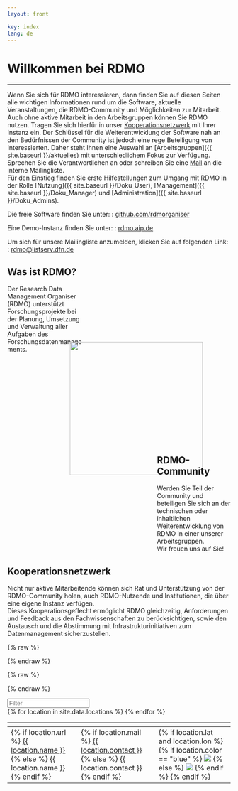 ```yaml
---
layout: front

key: index
lang: de
---
```



# Willkommen bei RDMO
<hr>

Wenn Sie sich für RDMO interessieren, dann finden Sie auf diesen Seiten alle wichtigen Informationen rund um die Software, aktuelle Veranstaltungen, die RDMO-Community und Möglichkeiten zur Mitarbeit. <br/>
Auch ohne aktive Mitarbeit in den Arbeitsgruppen können Sie RDMO nutzen. Tragen Sie sich hierfür in unser [Kooperationsnetzwerk]({{site.baseurl}}/index) mit Ihrer Instanz ein.
Der Schlüssel für die Weiterentwicklung der Software nah an den Bedürfnissen der Community ist jedoch eine rege Beteiligung von Interessierten. Daher steht Ihnen eine Auswahl an [Arbeitsgruppen]({{ site.baseurl }}/aktuelles) mit unterschiedlichem Fokus zur Verfügung. Sprechen Sie die Verantwortlichen an oder schreiben Sie eine <a href="mailto:rdmo-contact@listserv.dfn.de">Mail</a> an die interne Mailingliste.<br/>
Für den Einstieg finden Sie erste Hilfestellungen zum Umgang mit RDMO in der Rolle [Nutzung]({{ site.baseurl }}/Doku_User), [Management]({{ site.baseurl }}/Doku_Manager) und [Administration]({{ site.baseurl }}/Doku_Admins).<br/>

Die freie Software finden Sie unter:
: [github.com/rdmorganiser](https://github.com/rdmorganiser)

Eine Demo-Instanz finden Sie unter:
: [rdmo.aip.de](https://rdmo.aip.de)

Um sich für unsere Mailingliste anzumelden, klicken Sie auf folgenden Link:
: [rdmo@listserv.dfn.de](https://www.listserv.dfn.de/sympa/info/rdmo)


<div style="width: 35%;margin-top: 1%;">
<h2>Was ist RDMO?</h2>
Der Research Data Management Organiser (RDMO) unterstützt Forschungsprojekte bei der Planung, Umsetzung und Verwaltung aller Aufgaben des Forschungsdatenmanagements.
</div>

<div style=" margin-left:28%;margin-top: -5%;">
<img src="./img/3.Möglichkeit.PNG" style="width: 300px;"/>
</div>

<div style="width: 33%; margin-left:67%;margin-top: -15%;">
<h2>RDMO-Community</h2>
Werden Sie Teil der Community und beteiligen Sie sich an der technischen oder inhaltlichen Weiterentwicklung von RDMO in einer unserer Arbeitsgruppen.<br/>
Wir freuen uns auf Sie!
</div>

<h2>Kooperationsnetzwerk</h2>
Nicht nur aktive Mitarbeitende können sich Rat und Unterstützung von der RDMO-Community holen, auch RDMO-Nutzende und Institutionen, die über eine eigene Instanz verfügen.<br/>
Dieses Kooperationsgeflecht ermöglicht RDMO gleichzeitig, Anforderungen und Feedback aus den Fachwissenschaften zu berücksichtigen, sowie den Austausch und die Abstimmung mit Infrastrukturinitiativen zum Datenmanagement sicherzustellen.


<link rel="stylesheet" href="./css/leaflet.css" />

<script>
    var _locations = {{ site.data.locations | jsonify }};
</script>

{% raw  %}
<script id="popup-template" type="text/x-handlebars-template">

<h4>{{name}}</h4>

<dl>
    {{#if url}}
        <dt>URL</dt>
        <dd><a href="{{url}}" target="_blank">{{url}}</a></dd>
    {{/if}}
    {{#if contact}}
        <dt>Kontakt</dt>
        <dd>{{contact}}</dd>
    {{/if}}
    {{#if discipline}}
        <dt>Disziplin</dt>
        <dd>{{discipline}}</dd>
    {{/if}}
    {{#if description}}
        <dt>Beschreibung</dt>
        <dd>{{description}}</dd>
    {{/if}}
</dl>

</script>
{% endraw %}

{% raw  %}
<script id="legend-template" type="text/x-handlebars-template">

<p>
    <img src="./img/icons/marker-icon-blue.png" /> Produktiv-Instanzen
</p>
<p>
    <img src="./img/icons/marker-icon-grey.png" /> Test-Instanzen
</p>

</script>
{% endraw %}

<script src="./js/func.js"></script>
<script src="./js/handlebars.min.js"></script>
<script src="./js/leaflet.js"></script>
<script src="./js/map.js"></script>

<script src="./js/tablesorter.min.js"></script>
<script src="./js/tablesorter.widgets.js"></script>
<link rel="stylesheet" type="text/css" href="./css/table.css">

<div id="map" class="map"></div>

<div>
    <div class="no_entries"></div>
    <input class="tabfilter" type="search" data-column="all" placeholder="Filter">
</div>

<table id="partners" class="tablesorter">
    <thead>
        <th class="name"></th>
        <th class="contact"></th>
        <th class="instance"></th>
    </thead>
    <tbody>
        {% for location in site.data.locations %}
            <tr>
                <td class="name">
                    {% if location.url %}
                        <a href="{{ location.url }}">{{ location.name }}</a>
                    {% else %}
                        {{ location.name }}
                    {% endif %}
                </td>
                <td class="contact">
                    {% if location.mail %}
                        <a href="{{ location.mail }}">{{ location.contact }}</a>
                    {% else %}
                           {{ location.contact }}
                    {% endif %}
                </td>
                <td id="{{ location.name | slugify: latin }}" class="instance">
                    {% if location.lat and location.lon %}
                        {% if location.color == "blue" %}
                            <img src="./img/icons/marker-icon-blue.png" />
                        {% else %}
                            <img src="./img/icons/marker-icon-grey.png" />
                        {% endif %}
                        <script>
                            $("#{{ location.name | slugify }}")
                            .on("click", function(){
                                open_marker(
                                    "{{ location.name | slugify }}",
                                    [{{ location.lat }}, {{ location.lon }}],
                                    "{{ location.description | size }}"
                                );
                            });
                        </script>
                    {% endif %}
                </td>
            </tr>
        {% endfor %}
    </tbody>
</table>

<script>
    $(document).ready(function() {
        init_table();
    });
</script>
